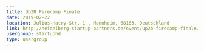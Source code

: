 ```yaml
---
title: Up2B Firecamp Finale
date: 2019-02-22
location: Julius-Hatry-Str. 1 , Mannheim, 68163, Deutschland
link: http://heidelberg-startup-partners.de/event/up2b-firecamp-finale/
usergroup: startuphd
type: usergroup
---
```

